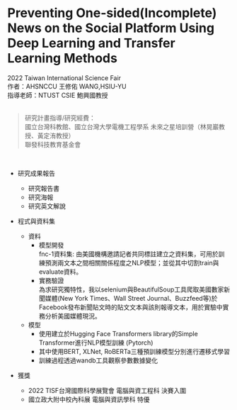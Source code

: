 # Preventing One-sided(Incomplete) News on the Social Platform Using Deep Learning and Transfer Learning Methods
2022 Taiwan International Science Fair<br>
作者：AHSNCCU 王修佑  WANG,HSIU-YU<br>
指導老師：NTUST CSIE 鮑興國教授<br>
<br>
> 研究計畫指導/研究經費：<br>
> 國立台灣科教館、國立台灣大學電機工程學系 未來之星培訓營（林晃巖教授、黃定洧教授）<br>
> 聯發科技教育基金會<br>
<br>

* 研究成果報告<br>
  * 研究報告書<br>
  * 研究海報<br>
  * 研究英文解說<br>
* 程式與資料集<br>
  * 資料<br>
    * 模型開發<br>
      fnc-1資料集: 由美國機構邀請記者共同標註建立之資料集，可用於訓練預測兩文本之間相關關係程度之NLP模型；並從其中切割train與evaluate資料。<br>
    * 實務驗證<br>
      為求研究獨特性，我以selenium與BeautifulSoup工具爬取美國數家新聞媒體(New York Times、Wall Street Journal、Buzzfeed等)於Facebook發布新聞貼文時的貼文文本與該則報導文本，用於實驗中實務分析美國媒體現況。<br>
  * 模型<br>
    * 使用建立於Hugging Face Transformers library的Simple Transformer進行NLP模型訓練 (Pytorch)<br>
    * 其中使用BERT, XLNet, RoBERTa三種預訓練模型分別進行遷移式學習<br>
    * 訓練過程透過wandb工具觀察參數數據變化<br>
    
* 獲獎<br>
    * 2022 TISF台灣國際科學展覽會 電腦與資工程科 決賽入圍<br>
    * 國立政大附中校內科展 電腦與資訊學科 特優<br>
